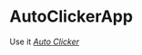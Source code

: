 # AutoClickerApp

Use it *[Auto Clicker](https://github.com/Leks2000/AutoClickerApp/releases/tag/Exe)*
